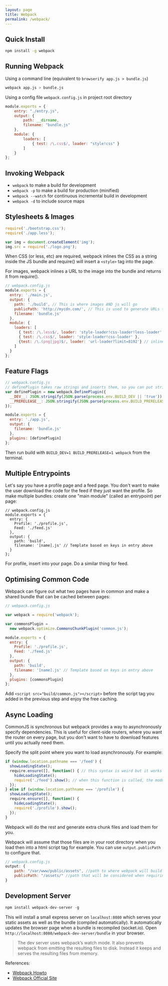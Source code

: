 ```yaml
---
layout: page
title: Webpack
permalink: /webpack/
---
```


## Quick Install

```bash
npm install -g webpack
```

## Running Webpack

Using a command line (equivalent to `browserify app.js > bundle.js`)

```bash
webpack app.js > bundle.js
```

Using a config file `webpack.config.js` in project root directory

```js
module.exports = {
    entry: "./entry.js",
    output: {
        path: __dirname,
        filename: "bundle.js"
    },
    module: {
        loaders: [
            { test: /\.css$/, loader: "style!css" }
        ]
    }
};
```

## Invoking Webpack

* `webpack` to make a build for development
* `webpack -p` to make a build for production (minified)
* `webpack --watch` for continuous incremental build in development
* `webpack -d` to include source maps

## Stylesheets & Images

```js
require('./bootstrap.css');
require('./app.less');

var img = document.createElement('img');
img.src = require('./logo.png');
```
When CSS (or less, etc) are required, webpack inlines the CSS as a string inside the JS bundle and require() will insert a `<style>` tag into the page.

For images, webpack inlines a URL to the image into the bundle and returns it from require().

```js
// webpack.config.js
module.exports = {
  entry: './main.js',
  output: {
    path: './build', // This is where images AND js will go
    publicPath: 'http://mycdn.com/', // This is used to generate URLs to e.g. images
    filename: 'bundle.js'
  },
  module: {
    loaders: [
      { test: /\.less$/, loader: 'style-loader!css-loader!less-loader' }, // use ! to chain loaders
      { test: /\.css$/, loader: 'style-loader!css-loader' },
      {test: /\.(png|jpg)$/, loader: 'url-loader?limit=8192'} // inline base64 URLs for <=8k images, direct URLs for the rest
    ]
  }
};
```

## Feature Flags

```js
// webpack.config.js
// definePlugin takes raw strings and inserts them, so you can put strings of JS if you want.
var definePlugin = new webpack.DefinePlugin({
  __DEV__: JSON.stringify(JSON.parse(process.env.BUILD_DEV || 'true')),
  __PRERELEASE__: JSON.stringify(JSON.parse(process.env.BUILD_PRERELEASE || 'false'))
});

module.exports = {
  entry: './app.js',
  output: {
    filename: 'bundle.js'
  },
  plugins: [definePlugin]
};
```

Then run build with `BUILD_DEV=1 BUILD_PRERELEASE=1 webpack` from the terminal.

## Multiple Entrypoints

Let's say you have a profile page and a feed page. You don't want to make the user download the code for the feed if they just want the profile. So make multiple bundles: create one "main module" (called an entrypoint) per page:

```
// webpack.config.js
module.exports = {
  entry: {
    Profile: './profile.js',
    Feed: './feed.js'
  },
  output: {
    path: 'build',
    filename: '[name].js' // Template based on keys in entry above
  }
};
```

For profile, insert <script src="build/Profile.js"></script> into your page. Do a similar thing for feed.

## Optimising Common Code

Webpack can figure out what two pages have in common and make a shared bundle that can be cached between pages:

```js
// webpack.config.js

var webpack = require('webpack');

var commonsPlugin =
  new webpack.optimize.CommonsChunkPlugin('common.js');

module.exports = {
  entry: {
    Profile: './profile.js',
    Feed: './feed.js'
  },
  output: {
    path: 'build',
    filename: '[name].js' // Template based on keys in entry above
  },
  plugins: [commonsPlugin]
};
```

Add `<script src="build/common.js"></script>` before the script tag you added in the previous step and enjoy the free caching.

## Async Loading

CommonJS is synchronous but webpack provides a way to asynchronously specify dependencies. This is useful for client-side routers, where you want the router on every page, but you don't want to have to download features until you actually need them.

Specify the split point where you want to load asynchronously. For example:

```js
if (window.location.pathname === '/feed') {
  showLoadingState();
  require.ensure([], function() { // this syntax is weird but it works
    hideLoadingState();
    require('./feed').show(); // when this function is called, the module is guaranteed to be synchronously available.
  });
} else if (window.location.pathname === '/profile') {
  showLoadingState();
  require.ensure([], function() {
    hideLoadingState();
    require('./profile').show();
  });
}
```

Webpack will do the rest and generate extra chunk files and load them for you.

Webpack will assume that those files are in your root directory when you load then into a html script tag for example. You can use `output.publicPath` to configure that.

```js
// webpack.config.js
output: {
    path: "/var/www/public/assets", //path to where webpack will build your stuff
    publicPath: "/assets/" //path that will be considered when requiring your files
}
```

## Development Server

```js
npm install webpack-dev-server -g
```

This will install a small express server on `localhost:8080` which serves your static assets as well as the bundle (compiled automatically). It automatically updates the browser page when a bundle is recompiled (socket.io). Open `http://localhost:8080/webpack-dev-server/bundle` in your browser.

> The dev server uses webpack’s watch mode. It also prevents webpack from emitting the resulting
> files to disk. Instead it keeps and serves the resulting files from memory.

References:

* [Webpack Howto](https://github.com/petehunt/webpack-howto)
* [Webpack Official Site](http://webpack.github.io)
